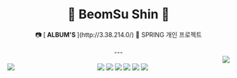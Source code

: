 
<div align="center">
 
# 🛫 BeomSu Shin 🛬
<div align="center">
📷 [<strong> ALBUM'S </strong>](http://3.38.214.0/) 📸 SPRING 개인 프로젝트
</div>
<br>
---
<div align="center">
<img align="right" src="https://github-readme-stats.vercel.app/api/top-langs/?username=bum2us&theme=dracula&exclude_repo=clone-web-scrapper,clone-zoom&hide=Procfile&layout=compact&langs_count=8"/>
</div>
<br>

<img align="left" src="https://github-readme-stats.vercel.app/api?username=bum2us&show_icons=true&theme=dracula"/>
<img src="https://img.shields.io/badge/C Sharp-368CCB?style=flat&logo=C Sharp&logoColor=white"/> 
<img src="https://img.shields.io/badge/Spring-6DB33F?style=flat&logo=Spring&logoColor=white"/> 
<img src="https://img.shields.io/badge/React-61DAFB?style=flat&logo=React&logoColor=white"/> 
<img src="https://img.shields.io/badge/JavaScript-F7DF1E?style=flat&logo=JavaScript&logoColor=white"/> 
<img src="https://img.shields.io/badge/Amazon EC2-F7DF1E?style=flat&logo=Amazon EC2&logoColor=white"/> 
<img src="https://img.shields.io/badge/Amazon RDS-527FFF?style=flat&logo=Amazon RDS&logoColor=white"/>
 </div>
